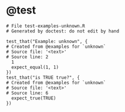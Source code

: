 # @test

    
    # File test-examples-unknown.R
    # Generated by doctest: do not edit by hand
    
    test_that("Example: unknown", {
    # Created from @examples for `unknown`
    # Source file: '<text>'
    # Source line: 2
      1
      expect_equal(1, 1)
    })
    test_that("is TRUE true?", {
    # Created from @examples for `unknown`
    # Source file: '<text>'
    # Source line: 6
      expect_true(TRUE)
    })

